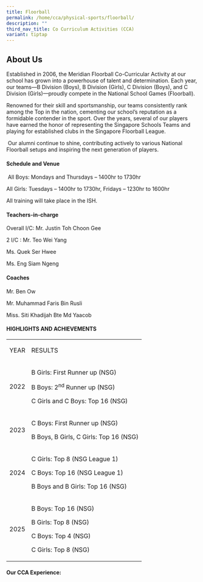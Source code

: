 ```yaml
---
title: Floorball
permalink: /home/cca/physical-sports/floorball/
description: ""
third_nav_title: Co Curriculum Activities (CCA)
variant: tiptap
---
```

<h2>About Us</h2>
<p>Established in 2006, the Meridian Floorball Co-Curricular Activity at
our school has grown into a powerhouse of talent and determination. Each
year, our teams—B Division (Boys), B Division (Girls), C Division (Boys),
and C Division (Girls)—proudly compete in the National School Games (Floorball).</p>
<p>Renowned for their skill and sportsmanship, our teams consistently rank
among the Top in the nation, cementing our school’s reputation as a formidable
contender in the sport. Over the years, several of our players have earned
the honor of representing the Singapore Schools Teams and playing for established
clubs in the Singapore Floorball League.</p>
<p>&nbsp;Our alumni continue to shine, contributing actively to various National
Floorball setups and inspiring the next generation of players.</p>
<h4>Schedule and Venue</h4>
<p>&nbsp;All Boys: Mondays and Thursdays – 1400hr to 1730hr</p>
<p>All Girls: Tuesdays – 1400hr to 1730hr, Fridays – 1230hr to 1600hr</p>
<p>All training will take place in the ISH.</p>
<h4>Teachers-in-charge</h4>
<p>Overall I/C: Mr. Justin Toh Choon Gee</p>
<p>2 I/C : Mr. Teo Wei Yang</p>
<p>Ms. Quek Ser Hwee</p>
<p>Ms. Eng Siam Ngeng</p>
<h4>Coaches</h4>
<p>Mr. Ben Ow</p>
<p>Mr. Muhammad Faris Bin Rusli</p>
<p>Miss. Siti Khadijah Bte Md Yaacob</p>
<h4>HIGHLIGHTS AND ACHIEVEMENTS</h4>
<table style="minWidth: 50px">
<colgroup>
<col>
<col>
</colgroup>
<tbody>
<tr>
<td rowspan="1" colspan="1">
<p>YEAR</p>
</td>
<td rowspan="1" colspan="1">
<p>RESULTS</p>
</td>
</tr>
<tr>
<td rowspan="1" colspan="1">
<p>2022</p>
</td>
<td rowspan="1" colspan="1">
<p>B Girls: First Runner up (NSG)</p>
<p>B Boys: 2<sup>nd</sup>&nbsp;Runner up (NSG)</p>
<p>C Girls and C Boys: Top 16 (NSG)</p>
</td>
</tr>
<tr>
<td rowspan="1" colspan="1">
<p>2023</p>
</td>
<td rowspan="1" colspan="1">
<p>C Boys: First Runner up (NSG)</p>
<p>B Boys, B Girls, C Girls: Top 16 (NSG)</p>
</td>
</tr>
<tr>
<td rowspan="1" colspan="1">
<p>2024</p>
</td>
<td rowspan="1" colspan="1">
<p>C Girls: Top 8 (NSG League 1)</p>
<p>C Boys: Top 16 (NSG League 1)</p>
<p>B Boys and B Girls: Top 16 (NSG)</p>
</td>
</tr>
<tr>
<td rowspan="1" colspan="1">
<p>2025</p>
</td>
<td rowspan="1" colspan="1">
<p>B Boys: Top 16 (NSG)</p>
<p>B Girls: Top 8 (NSG)</p>
<p>C Boys: Top 4 (NSG)</p>
<p>C Girls: Top 8 (NSG)</p>
</td>
</tr>
</tbody>
</table>
<h4>Our CCA Experience:</h4>
<p></p>